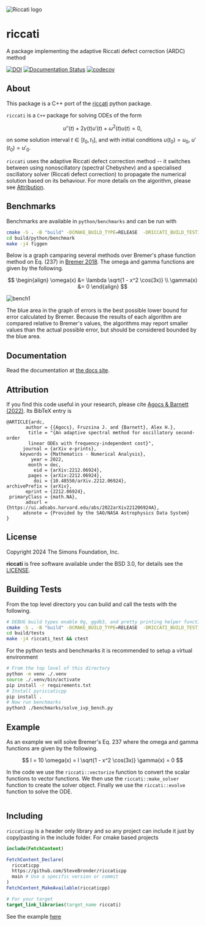 ![Riccati logo](https://github.com/fruzsinaagocs/riccati/blob/master/logo.png?raw=true)

# riccati

A package implementing the adaptive Riccati defect correction (ARDC) method

[![DOI](https://joss.theoj.org/papers/10.21105/joss.05430/status.svg)](https://doi.org/10.21105/joss.05430)
[![Documentation Status](https://readthedocs.org/projects/riccati/badge/?version=latest)](https://riccati.readthedocs.io/en/latest/?badge=latest)
[![codecov](https://codecov.io/gh/fruzsinaagocs/riccati/branch/master/graph/badge.svg?token=XA47G7P1XM)](https://codecov.io/gh/fruzsinaagocs/riccati)

## About

This package is a C++ port of the [riccati](https://github.com/fruzsinaagocs/riccati) python package.

`riccati` is a `C++` package for solving ODEs of the form

$$ u''(t) + 2\gamma(t)u'(t) + \omega^2(t)u(t) = 0,$$

on some solution interval $t \in [t_0, t_1]$, and with initial conditions $u(t_0) = u_0$, $u'(t_0) = u'_0$.

`riccati` uses the adaptive Riccati defect correction method -- it switches
between using nonoscillatory (spectral Chebyshev) and a specialised oscillatory
solver (Riccati defect correction) to propagate the numerical solution based on
its behaviour. For more details on the algorithm, please see [Attribution](https://github.com/stevebronder/riccaticpp/blob/master/README.md#Attribution).

## Benchmarks

Benchmarks are available in `python/benchmarks` and can be run with

```bash
cmake -S . -B "build" -DCMAKE_BUILD_TYPE=RELEASE  -DRICCATI_BUILD_TESTING=ON
cd build/python/benchmark
make -j4 figgen
```

Below is a graph camparing several methods over Bremer's phase function method on Eq. (237) in [Bremer 2018](https://www.sciencedirect.com/science/article/pii/S1063520316300185). The omega and gamma functions are given by the following.

$$
\begin{align}
\omega(x) &= \lambda \sqrt{1 - x^2 \cos(3x)} \\
\gamma(x) &= 0
\end{align}
$$

![bench1](./imgs/bremer_together1.png)

The blue area in the graph of errors is the best possible lower bound for error calculated by Bremer.
Because the results of each algorithm are compared relative to Bremer's values, the algorithms may report
smaller values than the actual possible error, but should be considered bounded by the blue area.

## Documentation

Read the documentation at [the docs site](https://stevebronder.com/riccaticpp/).

## Attribution

If you find this code useful in your research, please cite
[Agocs & Barnett (2022)](https://arxiv.org/abs/2212.06924). Its BibTeX entry is

    @ARTICLE{ardc,
           author = {{Agocs}, Fruzsina J. and {Barnett}, Alex H.},
            title = "{An adaptive spectral method for oscillatory second-order
            linear ODEs with frequency-independent cost}",
          journal = {arXiv e-prints},
         keywords = {Mathematics - Numerical Analysis},
             year = 2022,
            month = dec,
              eid = {arXiv:2212.06924},
            pages = {arXiv:2212.06924},
              doi = {10.48550/arXiv.2212.06924},
    archivePrefix = {arXiv},
           eprint = {2212.06924},
     primaryClass = {math.NA},
           adsurl = {https://ui.adsabs.harvard.edu/abs/2022arXiv221206924A},
          adsnote = {Provided by the SAO/NASA Astrophysics Data System}
    }

## License

Copyright 2024 The Simons Foundation, Inc.

**riccati** is free software available under the BSD 3.0, for
details see the [LICENSE](https://github.com/fruzsinaagocs/riccati/blob/master/LICENSE).

## Building Tests

From the top level directory you can build and call the tests with the following.

```bash
# DEBUG build types enable 0g, ggdb3, and pretty printing helper functions in utils
cmake -S . -B "build" -DCMAKE_BUILD_TYPE=RELEASE  -DRICCATI_BUILD_TESTING=ON -DRICCATI_BUILD_BENCHMARKS=ON -DRICCATI_BUILD_PYTHON=ON
cd build/tests
make -j4 riccati_test && ctest
```

For the python tests and benchmarks it is recommended to setup a virtual environment

```bash
# From the top level of this directory
python -m venv ./.venv
source ./.venv/bin/activate
pip install -r requirements.txt
# Install pyriccaticpp
pip install .
# Now run benchmarks
python3 ./benchmarks/solve_ivp_bench.py
```

## Example

As an example we will solve Bremer's Eq. 237 where the omega and gamma functions are given by the following.

$$
l = 10
\omega(x) = l \sqrt{1 - x^2 \cos(3x)}
\gamma(x) = 0
$$

In the code we use the `riccati::vectorize` function to convert the scalar functions to vector functions.
We then use the `riccati::make_solver` function to create the solver object.
Finally we use the `riccati::evolve` function to solve the ODE.

```cpp


```

## Including

`riccaticpp` is a header only library and so any project can include it just by copy/pasting in the include folder. For cmake based projects

```cmake
include(FetchContent)

FetchContent_Declare(
  riccaticpp
  https://github.com/SteveBronder/riccaticpp
  main # Use a specific version or commit
)
FetchContent_MakeAvailable(riccaticpp)

# For your target
target_link_libraries(target_name riccati)
```

See the example [here]()
